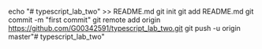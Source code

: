 echo "# typescript_lab_two" >> README.md
git init
git add README.md
git commit -m "first commit"
git remote add origin https://github.com/G00342591/typescript_lab_two.git
git push -u origin master"# typescript_lab_two" 
